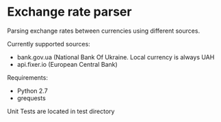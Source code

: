 # Exchange rate parser 
Parsing exchange rates between currencies using different sources.

Currently supported sources:
* bank.gov.ua (National Bank Of Ukraine. Local currency is always UAH
* api.fixer.io (European Central Bank)

Requirements:
* Python 2.7
* grequests

Unit Tests are located in test directory
